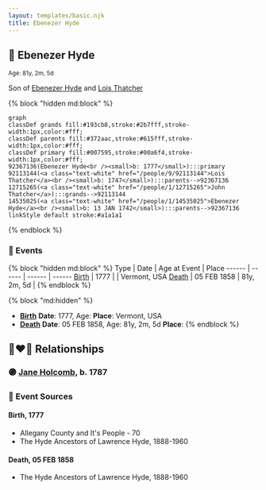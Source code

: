 ```yaml
---
layout: templates/basic.njk
title: Ebenezer Hyde
---
```

## 🔵 Ebenezer Hyde
<small>Age: 81y, 2m, 5d</small>

Son of [Ebenezer Hyde](/people/1/14535025) and [Lois Thatcher](/people/9/92113144)

{% block "hidden md:block" %}
```mermaid
graph
classDef grands fill:#193cb8,stroke:#2b7fff,stroke-width:1px,color:#fff;
classDef parents fill:#372aac,stroke:#615fff,stroke-width:1px,color:#fff;
classDef primary fill:#007595,stroke:#00a6f4,stroke-width:1px,color:#fff;
92367136(Ebenezer Hyde<br /><small>b: 1777</small>):::primary
92113144(<a class="text-white" href="/people/9/92113144">Lois Thatcher</a><br /><small>b: 1747</small>):::parents-->92367136
12715265(<a class="text-white" href="/people/1/12715265">John Thatcher</a>):::grands-->92113144
14535025(<a class="text-white" href="/people/1/14535025">Ebenezer Hyde</a><br /><small>b: 13 JAN 1742</small>):::parents-->92367136
linkStyle default stroke:#a1a1a1
```
{% endblock %}

### 📆 Events

{% block "hidden md:block" %}
Type | Date | Age at Event | Place
------ | ------ | ------ | ------
[Birth](#event-event-2) | 1777 |  | Vermont, USA
[Death](#event-event-3) | 05 FEB 1858 | 81y, 2m, 5d |
{% endblock %}

{% block "md:hidden" %}
- **[Birth](#event-event-2)**
**Date**: 1777, Age:
**Place**: Vermont, USA
- **[Death](#event-event-3)**
**Date**: 05 FEB 1858, Age: 81y, 2m, 5d
**Place**:
{% endblock %}

## 👩‍❤️‍👨 Relationships

### 🟣 [Jane Holcomb](/people/4/45834912), b. 1787

### 📰 Event Sources

#### <a id="event-event-2"></a> Birth, 1777
* Allegany County and It's People  - 70
* The Hyde Ancestors of Lawrence Hyde, 1888-1960

#### <a id="event-event-3"></a> Death, 05 FEB 1858
* The Hyde Ancestors of Lawrence Hyde, 1888-1960